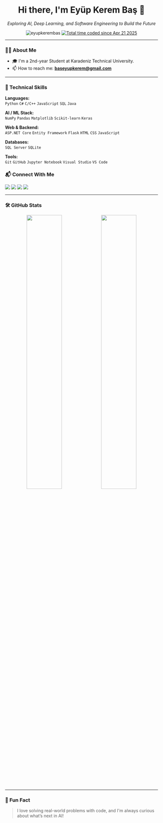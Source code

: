<h1 align="center">Hi there, I'm Eyüp Kerem Baş 👋</h1>

<p align="center">
  <i>Exploring AI, Deep Learning, and Software Engineering to Build the Future</i>
</p>

<p align="center">
  <img src="https://komarev.com/ghpvc/?username=EyupKeremBas7&label=Profile%20views&color=0e75b6&style=flat" alt="eyupkerembas" />
  <a href="https://wakatime.com/@6fb8fbb7-8067-4abc-9be8-642f753b3825">
    <img src="https://wakatime.com/badge/user/6fb8fbb7-8067-4abc-9be8-642f753b3825.svg" alt="Total time coded since Apr 21 2025" />
  </a>
</p>



---

### 👨‍💻 About Me

- 🎓 I'm a 2nd-year Student at Karadeniz Technical University.
- 📫 How to reach me: **baseyupkerem@gmail.com**

---

### 🧠 Technical Skills

**Languages:**  
`Python` `C#` `C/C++` `JavaScript` `SQL` `Java`

**AI / ML Stack:**  
`NumPy` `Pandas` `Matplotlib` `Scikit-learn` `Keras`

**Web & Backend:**  
`ASP.NET Core` `Entity Framework` `Flask` `HTML` `CSS` `JavaScript`

**Databases:**  
`SQL Server` `SQLite`

**Tools:**  
`Git` `GitHub` `Jupyter Notebook` `Visual Studio` `VS Code`

### 📬 Connect With Me

<p align="left">
  <a href="mailto:baseyupkerem@gmail.com"><img src="https://img.shields.io/badge/Email-0078D4?style=for-the-badge&logo=gmail&logoColor=white"/></a>
  <a href="https://www.linkedin.com/in/eyup-kerem-bas-a83976295/"><img src="https://img.shields.io/badge/LinkedIn-0A66C2?style=for-the-badge&logo=linkedin&logoColor=white"/></a>
  <a href="https://medium.com/@baseyupkerem"><img src="https://img.shields.io/badge/Medium-000000?style=for-the-badge&logo=medium&logoColor=white"/></a>
  <a href="https://www.kaggle.com/eypkeremba"><img src="https://img.shields.io/badge/Kaggle-20BEFF?style=for-the-badge&logo=Kaggle&logoColor=white"/></a>
</p>

---

### 🛠️ GitHub Stats

<p align="center">
  <img src="https://github-readme-stats.vercel.app/api?username=EyupKeremBas7&show_icons=true&theme=white" width="48%"/>
  <img src="https://github-readme-streak-stats.herokuapp.com?user=EyupKeremBas7&theme=white" width="48%"/>
</p>

---

### 🧩 Fun Fact

> I love solving real-world problems with code, and I'm always curious about what’s next in AI!

